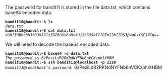The password for bandit11 is stored in the file data.txt, which contains base64 encoded data.

**`bandit10@bandit:~$ ls`**  
*`data.txt`*  
**`bandit10@bandit:~$ cat data.txt`**  
*`VGhlIHBhc3N3b3JkIGlzIDZ6UGV6aUxkUjJSS05kTllGTmI2blZDS3pwaGxYSEJNCg== `*

We will need to decode the base64 encoded data.

**`bandit10@bandit:~$ base64 -d data.txt`**  
*`The password is 6zPeziLdR2RKNdNYFNb6nVCKzphlXHBM`*  
**`bandit10@bandit:~$ ssh bandit11@localhost -p 2220`**  
*`bandit11@localhost's password:`* 6zPeziLdR2RKNdNYFNb6nVCKzphlXHBM
